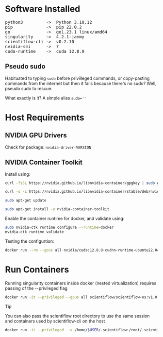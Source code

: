 # Software Installed

<pre>
python3         ->  Python 3.10.12 
pip             ->  pip 22.0.2
go              ->  go1.23.1 linux/amd64
singularity     ->  4.2.1-jammy
scientiflow-cli ->  v0.2.10
nvidia-smi      ->  ?
cuda-runtime    ->  cuda 12.8.0
</pre>

## Pseudo sudo

Habituated to typing `sudo` before privilleged commands, or copy-pasting commands from the internet but then it fails because there's no sudo? Well, pseudo sudo to rescue.

What exactly is it? A simple alias `sudo=''`

# Host Requirements

## NVIDIA GPU Drivers

Check for package: `nvidia-driver-VERSION`

## NVIDIA Container Toolkit

Install using:

```bash
curl -fsSL https://nvidia.github.io/libnvidia-container/gpgkey | sudo gpg --dearmor -o /usr/share/keyrings/nvidia-container-toolkit-keyring.gpg

curl -s -L https://nvidia.github.io/libnvidia-container/stable/deb/nvidia-container-toolkit.list | sed 's#deb https://#deb [signed-by=/usr/share/keyrings/nvidia-container-toolkit-keyring.gpg] https://#g' | sudo tee /etc/apt/sources.list.d/nvidia-container-toolkit.list

sudo apt-get update

sudo apt-get install -y nvidia-container-toolkit
```

Enable the container runtime for docker, and validate using:

```bash
sudo nvidia-ctk runtime configure --runtime=docker
nvidia-ctk runtime validate
```

Testing the configurtion:

```bash
docker run --rm --gpus all nvidia/cuda:12.8.0-cudnn-runtime-ubuntu22.04 nvidia-smi
```

# Run Containers

Running singularity containers inside docker (nested virtualization) requires passing of the --privileged flag

```bash
docker run -it --privileged --gpus all scientiflow/scientiflow-os:v1.0 bash
```

> [!TIP]
> You can also pass the scientiflow root directory to use the same session and containers used by scientiflow-cli on the host

```bash
docker run -it --privileged  -v /home/$USER/.scientiflow:/root/.scientiflow --gpus all scientiflow/scientiflow-os:v1.0 bash
```
